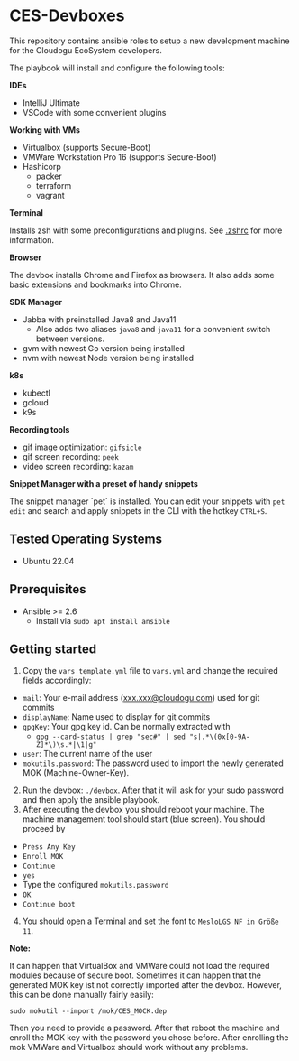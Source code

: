 # CES-Devboxes

This repository contains ansible roles to setup a new development machine for the Cloudogu EcoSystem developers.

The playbook will install and configure the following tools:

**IDEs**

- IntelliJ Ultimate
- VSCode with some convenient plugins

**Working with VMs**

- Virtualbox (supports Secure-Boot)
- VMWare Workstation Pro 16 (supports Secure-Boot)
- Hashicorp
  - packer
  - terraform
  - vagrant

**Terminal**

Installs zsh with some preconfigurations and plugins. See [.zshrc](config/zshrc) for more information.

**Browser**

The devbox installs Chrome and Firefox as browsers. It also adds some basic extensions and bookmarks into Chrome.

**SDK Manager**

- Jabba with preinstalled Java8 and Java11
  - Also adds two aliases `java8` and `java11` for a convenient switch between versions.
- gvm with newest Go version being installed
- nvm with newest Node version being installed

**k8s**

- kubectl
- gcloud
- k9s

**Recording tools**

- gif image optimization: `gifsicle`
- gif screen recording: `peek`
- video screen recording: `kazam`

**Snippet Manager with a preset of handy snippets**

The snippet manager ´pet´ is installed. You can edit your snippets with `pet edit` and search and apply snippets in the
CLI with the hotkey `CTRL+S`.

## Tested Operating Systems

* Ubuntu 22.04

## Prerequisites

* Ansible >= 2.6
   * Install via `sudo apt install ansible`
## Getting started

1. Copy the `vars_template.yml` file to `vars.yml` and change the required fields accordingly:
  - `mail`: Your e-mail address (xxx.xxx@cloudogu.com) used for git commits
  - `displayName`: Name used to display for git commits
  - `gpgKey`: Your gpg key id. Can be normally extracted with
      - `gpg --card-status | grep "sec#" | sed "s|.*\(0x[0-9A-Z]*\)\s.*|\1|g"`
  - `user`: The current name of the user
  - `mokutils.password`: The password used to import the newly generated MOK (Machine-Owner-Key).
2. Run the devbox: `./devbox`. After that it will ask for your sudo password and then apply the ansible playbook.
3. After executing the
   devbox you should reboot your machine. The machine management tool should start (blue screen). You should proceed by
  - `Press Any Key`
  - `Enroll MOK`
  - `Continue`
  - `yes`
  - Type the configured `mokutils.password`
  - `OK`
  - `Continue boot`
4. You should open a Terminal and set the font to `MesloLGS NF in Größe 11`.

**Note:**

It can happen that VirtualBox and VMWare could not load the required modules because of secure boot. Sometimes it can
happen that the generated MOK key ist not correctly imported after the devbox. However, this can be done manually fairly
easily:

```
sudo mokutil --import /mok/CES_MOCK.dep
```

Then you need to provide a password. After that reboot the machine and enroll the MOK key with the password you chose
before. After enrolling the mok VMWare and Virtualbox should work without any problems.
